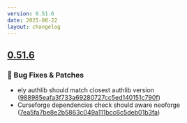 ```yaml
---
version: 0.51.6
date: 2025-08-22
layout: changelog
---
```

## [0.51.6](#0.51.6)
### 🐛 Bug Fixes & Patches

- ely authlib should match closest authlib version ([988985eafa3f733a69280727cc5ed140151c790f](https://github.com/Voxelum/x-minecraft-launcher/commit/988985eafa3f733a69280727cc5ed140151c790f))
- Curseforge dependencies check should aware neoforge ([7ea5fa7be8e2b5863c049a111bcc6c5deb01b3fa](https://github.com/Voxelum/x-minecraft-launcher/commit/7ea5fa7be8e2b5863c049a111bcc6c5deb01b3fa))
